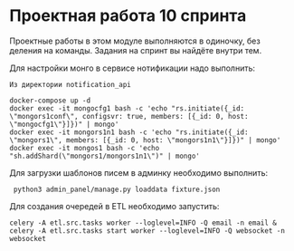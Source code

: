 # Проектная работа 10 спринта

Проектные работы в этом модуле выполняются в одиночку, без деления на команды. Задания на спринт вы найдёте внутри тем.

Для настройки монго в сервисе нотификации надо выполнить:

    Из директории notification_api

    docker-compose up -d
    docker exec -it mongocfg1 bash -c 'echo "rs.initiate({_id: \"mongors1conf\", configsvr: true, members: [{_id: 0, host: \"mongocfg1\"}]})" | mongo'
    docker exec -it mongors1n1 bash -c 'echo "rs.initiate({_id: \"mongors1\", members: [{_id: 0, host: \"mongors1n1\"}]})" | mongo'
    docker exec -it mongos1 bash -c 'echo "sh.addShard(\"mongors1/mongors1n1\")" | mongo'


Для загрузки шаблонов писем в админку необходимо выполнить:

     python3 admin_panel/manage.py loaddata fixture.json

Для создания очередей в ETL необходимо запустить:


    celery -A etl.src.tasks worker --loglevel=INFO -Q email -n email & celery -A etl.src.tasks start worker --loglevel=INFO -Q websocket -n websocket
